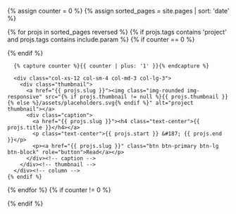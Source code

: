 {% assign counter = 0 %}
{% assign sorted_pages = site.pages | sort: 'date' %}

{% for projs in sorted_pages reversed %}
    {% if projs.tags contains 'project' and projs.tags contains include.param %}
      {% if counter == 0 %}
        <div class="row">
      {% endif %}

      {% capture counter %}{{ counter | plus: '1' }}{% endcapture %}

      <div class="col-xs-12 col-sm-4 col-md-3 col-lg-3">
        <div class="thumbnail">
          <a href="{{ projs.slug }}"><img class="img-rounded img-responsive" src="{% if projs.thumbnail != null %}{{ projs.thumbnail }}{% else %}/assets/placeholders.svg{% endif %}" alt="project thumbnail"></a>
          <div class="caption">
            <a href="{{ projs.slug }}"><h4 class="text-center">{{ projs.title }}</h4></a>
            <p class="text-center">{{ projs.start }} &#187; {{ projs.end }}</p>
            <p><a href="{{ projs.slug }}" class="btn btn-primary btn-lg btn-block" role="button">Read</a></p>
          </div><!-- caption -->
        </div><!-- thumbnail -->
      </div><!-- column -->
    {% endif %}
{% endfor %}
{% if counter != 0 %}
    </div><!-- row -->
{% endif %}

